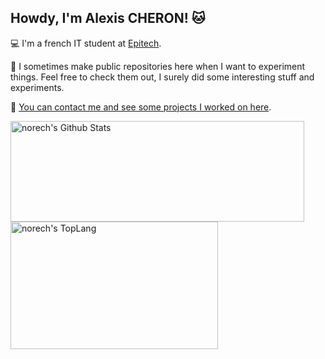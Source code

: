 ## Howdy, I'm Alexis CHERON! 🐱

💻 I'm a french IT student at [Epitech](https://www.epitech.eu).

🧪 I sometimes make public repositories here when I want to experiment things. Feel free to check them out, I surely did some interesting stuff and experiments.

📱 [You can contact me and see some projects I worked on here](https://norech.carrd.co/).

<div>
    <img width="470" height="161" align="top" img alt="norech's Github Stats" src="https://github-readme-stats.vercel.app/api?username=norech&theme=buefy&show_icons=true&include_all_commits=true&count_private=true&hide_border=true&hide=issues" class="responsive" />
    <img width="332" height="204" align="top" img alt="norech's TopLang" src="https://github-readme-stats.vercel.app/api/top-langs/?username=norech&theme=buefy&hide_border=true&layout=compact&count_private=true&exclude_repo=&langs_count=10" class="responsive"/>
</div>
<br/>
